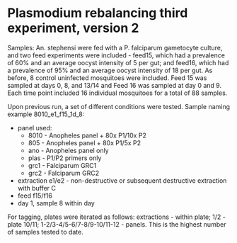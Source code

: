 # Plasmodium rebalancing third experiment, version 2

Samples: An. stephensi were fed with a P. falciparum gametocyte culture, and two feed experiments were included - feed15, which had a prevalence of 60% and an average oocyst intensity of 5 per gut; and feed16, which had a prevalence of 95% and an average oocyst intensity of 18 per gut. As before, 8 control uninfected mosquitoes were included. Feed 15 was sampled at days 0, 8, and 13/14 and Feed 16 was sampled at day 0 and 9. Each time point included 16 individual mosquitoes for a total of 88 samples.

Upon previous run, a set of different conditions were tested. Sample naming example 8010_e1_f15_1d_8:

- panel used:
  - 8010 - Anopheles panel + 80x P1/10x P2
  - 805 - Anopheles panel + 80x P1/5x P2
  - ano - Anopheles panel only
  - plas - P1/P2 primers only
  - grc1 - Falciparum GRC1
  - grc2 - Falciparum GRC2
- extraction e1/e2 - non-destructive or subsequent destructive extraction with buffer C
- feed f15/f16
- day 1, sample 8 within day

For tagging, plates were iterated as follows: extractions - within plate; 1/2 - plate 10/11; 1-2/3-4/5-6/7-8/9-10/11-12 - panels. This is the highest number of samples tested to date.
